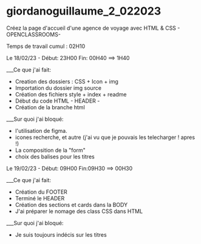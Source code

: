 # giordanoguillaume_2_022023

Créez la page d'accueil d'une agence de voyage avec HTML &amp; CSS - OPENCLASSROOMS-

Temps de travail cumul : 02H10

Le 18/02/23 - Début: 23H00 Fin: 00H40 ==> 1H40

\_\_\_Ce que j'ai fait:

- Creation des dossiers : CSS + Icon + img
- Importation du dossier img source
- Création des fichiers style + index + readme
- Début du code HTML - HEADER -
- Création de la branche html

\_\_\_Sur quoi j'ai bloqué:

- l'utilisation de figma.
- icones recherche, et autre (j'ai vu que je pouvais les telecharger ! apres !)
- La composition de la "form"
- choix des balises pour les titres

Le 19/02/23 - Début: 09H00 Fin:09H30 ==> 00H30

\_\_\_Ce que j'ai fait:

- Création du FOOTER
- Terminé le HEADER
- Création des sections et cards dans la BODY
- J'ai préparer le nomage des class CSS dans HTML

\_\_\_Sur quoi j'ai bloqué:

- Je suis toujours indécis sur les titres

